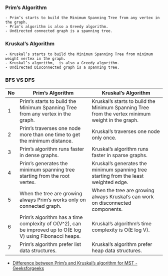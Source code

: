 
### Prim’s Algorithm
```
- Prim’s starts to build the Minimum Spanning Tree from any vertex in the graph.
- Prim’s algorithm is also a Greedy algorithm.
- Undirected connected graph is a spanning tree.
```
### Kruskal’s Algorithm
```
- Kruskal’s starts to build the Minimum Spanning Tree from minimum weight vertex in the graph.
- Kruskal’s algorithm,  is also a Greedy algorithm.
- Undirected Disconnected graph is a spanning tree.
```

### BFS VS DFS

|  No    |  Prim’s Algorithm      |    Kruskal’s Algorithm     |
| -----  | ---------------------- | -------------------------- |
|    1   | Prim’s starts to build the Minimum Spanning Tree from any vertex in the graph. | Kruskal’s starts to build the Minimum Spanning Tree from the vertex minimum weight in the graph. |
|    2   | Prim’s traverses one node more than one time to get the minimum distance.   |  Kruskal’s traverses one node only once.      |
|    3   | Prim’s algorithm runs faster in dense graphs.        | Kruskal’s algorithm runs faster in sparse graphs.        |
|    4   | Prim’s generates the minimum spanning tree starting from the root vertex.        | Kruskal’s generates the minimum spanning tree starting from the least weighted edge.      |
|    5   | When the tree are growing always Prim’s works only on connected graph.        | When the tree are growing always Kruskal’s can work on disconnected components.       |
|    6   | Prim’s algorithm has a time complexity of O(V^2), can be improved up to O(E log V) using Fibonacci heaps. | Kruskal’s algorithm’s time complexity is O(E log V).        |
|    7   | Prim’s algorithm prefer list data structures.        | Kruskal’s algorithm prefer heap data structures.        |


- [Difference between Prim’s and Kruskal’s algorithm for MST - Geeksforgeeks](https://www.geeksforgeeks.org/difference-between-prims-and-kruskals-algorithm-for-mst/)
